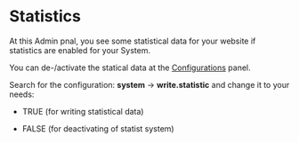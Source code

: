 # Statistics

At this Admin pnal, you see some statistical data for your website if statistics are enabled for your System.

You can de-/activate the statical data at the [Configurations](manual/configurations) panel.

Search for the configuration: **system** -> **write.statistic** and change it to your needs:


*  TRUE (for writing statistical data)

*  FALSE (for deactivating of statist system)

